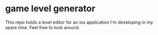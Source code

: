 game level generator
====================

This repo holds a level editor for an ios application I'm developing in my spare time. Feel free to look around.